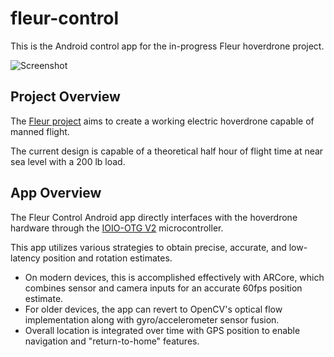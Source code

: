 # fleur-control
This is the Android control app for the in-progress Fleur hoverdrone project.

![Screenshot](https://user-images.githubusercontent.com/9874748/43705025-4c131682-9916-11e8-89bf-86eb84a2a980.png)


## Project Overview
The [Fleur project](https://docs.google.com/document/d/1A1V8CYays-iltLlI5e2uotQGhuW_GCRXdnoU04Tryas/edit?usp=sharing) aims to create a working electric hoverdrone capable of manned flight. 

The current design is capable of a theoretical half hour of flight time at near sea level with a 200 lb load. 

## App Overview
The Fleur Control Android app directly interfaces with the hoverdrone hardware through the [IOIO-OTG V2](https://www.sparkfun.com/products/13613) microcontroller.

This app utilizes various strategies to obtain precise, accurate, and low-latency position and rotation estimates. 
* On modern devices, this is accomplished effectively with ARCore, which combines sensor and camera inputs for an accurate 60fps position estimate.
* For older devices, the app can revert to OpenCV's optical flow implementation along with gyro/accelerometer sensor fusion.
* Overall location is integrated over time with GPS position to enable navigation and "return-to-home" features.

